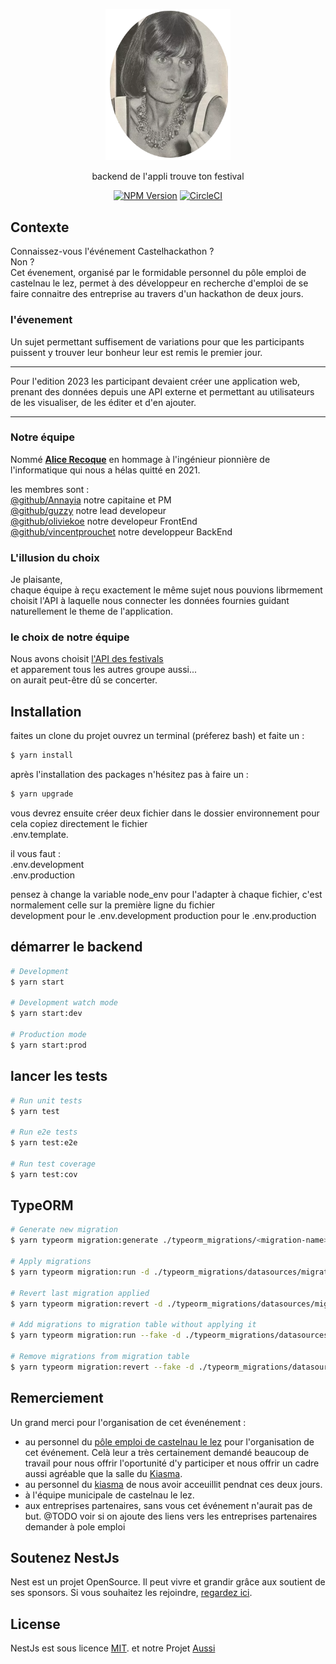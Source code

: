 <p align="center">
  <a href="http://nestjs.com/" target="blank"><img src=assets/Alice-Recoque.png width="200" alt="alice recoque" /></a>

</p>



<p align="center">
backend de l'appli trouve ton festival
</p>
<p align="center">
  <a href="https://www.npmjs.com/~nestjscore" target="_blank"><img src="https://img.shields.io/npm/v/@nestjs/core.svg" alt="NPM Version" /></a>  
  <a href="https://nestjs.com/" target="_blank"><img src="https://img.shields.io/badge/NestJs-red?link=https%3A%2F%2Fnestjs.com%2F" alt="CircleCI" /></a>
 
</p>

## Contexte

Connaissez-vous l'événement Castelhackathon ?  
 Non ?  
Cet évenement, organisé par le formidable personnel du pôle emploi de castelnau le lez, permet à des développeur en recherche d'emploi de se faire connaitre des entreprise au travers d'un hackathon de deux jours.

### l'évenement

Un sujet permettant suffisement de variations pour que les participants puissent y trouver leur bonheur leur est remis le premier jour.
--- --- 
Pour l'edition 2023
les participant devaient créer une application web, prenant des données depuis une API externe et permettant au utilisateurs de les visualiser, de les éditer et d'en ajouter.
--- ---
### Notre équipe

Nommé **[Alice Recoque][alice_recoque]** en hommage à l'ingénieur pionnière de l'informatique qui nous a hélas quitté en 2021.

les membres sont :  
[@github/Annayia][annayia]  notre capitaine et PM  
[@github/guzzy][guzzy]  notre lead developeur  
[@github/oliviekoe][olivier] notre developeur FrontEnd  
[@github/vincentprouchet][vincent] notre developpeur BackEnd  

### L'illusion du choix

Je plaisante,  
chaque équipe à reçu exactement le même sujet nous pouvions librmement choisit l'API à laquelle nous connecter les données fournies guidant naturellement le theme de l'application.

### le choix de notre équipe

Nous avons choisit [l'API des festivals][api_des_festivals]  
et apparement tous les autres groupe aussi...  
on aurait peut-être dû se concerter.


## Installation

faites un clone du projet
ouvrez un terminal (préferez bash)
et faite un :
```bash
$ yarn install
```
après l'installation des packages n'hésitez pas à faire un :
```bash
$ yarn upgrade
```
vous devrez ensuite créer deux fichier dans le dossier environnement pour cela copiez directement le fichier  
.env.template.  

il vous faut :  
.env.development  
.env.production  

pensez à change la variable node_env pour l'adapter à chaque fichier, c'est normalement celle sur la première ligne du fichier  
development pour le .env.development
production pour le .env.production

## démarrer le backend

```bash
# Development
$ yarn start

# Development watch mode
$ yarn start:dev

# Production mode
$ yarn start:prod
```

## lancer les tests

```bash
# Run unit tests
$ yarn test

# Run e2e tests
$ yarn test:e2e

# Run test coverage
$ yarn test:cov
```

## TypeORM

```bash
# Generate new migration
$ yarn typeorm migration:generate ./typeorm_migrations/<migration-name> -d ./typeorm_migrations/datasources/migrations-datasource.ts

# Apply migrations
$ yarn typeorm migration:run -d ./typeorm_migrations/datasources/migrations-datasource.ts

# Revert last migration applied
$ yarn typeorm migration:revert -d ./typeorm_migrations/datasources/migrations-datasource.ts

# Add migrations to migration table without applying it
$ yarn typeorm migration:run --fake -d ./typeorm_migrations/datasources/migrations-datasource.ts

# Remove migrations from migration table
$ yarn typeorm migration:revert --fake -d ./typeorm_migrations/datasources/migrations-datasource.ts
```

## Remerciement

Un grand merci pour l'organisation de cet évenénement :  
- au personnel du [pôle emploi de castelnau le lez][pole_emlpoi]
pour l'organisation de cet événement. Celà leur a très certainement demandé beaucoup de travail pour nous offrir l'oportunité d'y participer et nous offrir un cadre aussi agréable que la salle du [Kiasma][le_kiasma].
- au personnel du [kiasma][le_kiasma] de nous avoir acceuillit pendnat ces deux jours.
- à l'équipe municipale de castelnau le lez.
- aux entreprises partenaires, sans vous cet événement n'aurait pas de but.
@TODO voir si on ajoute des liens vers les entreprises partenaires demander à pole emploi

## Soutenez NestJs

Nest est un projet OpenSource.
Il peut vivre et grandir grâce aux soutient de ses sponsors.
Si vous souhaitez les rejoindre, [regardez ici][support_nestJs].

## License

NestJs est sous licence [MIT][MITLICENSE].
et notre Projet [Aussi][MITLICENSE]

[api_des_festivals]: https://data.culture.gouv.fr/explore/dataset/festivals-global-festivals-_-pl/api/ "merci data.gouv"
[MITLICENSE]: MITLICENSE

[support_nestJs]: https://docs.nestjs.com/support
[alice_recoque]: https://fr.wikipedia.org/wiki/Alice_Recoque

[le_kiasma]: https://www.lekiasma.fr/ "slle de spectacle à castelnau le lez"
[pole_emlpoi]: https://www.pole-emploi.fr/accueil/ "toujours là pour nous soutenir"

[annayia]: https://github.com/Annayia
[guzzy]: https://github.com/Guuzii
[olivier]: https://github.com/olivierkoe
[vincent]: https://github.com/VincentProuchet
